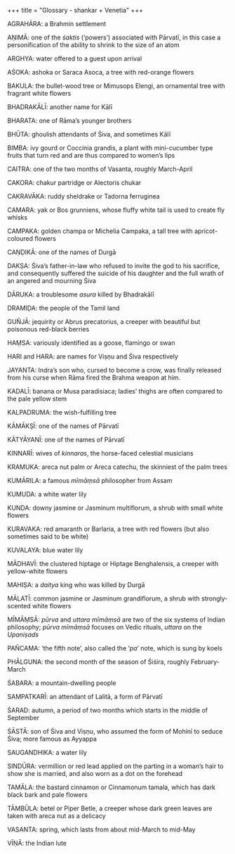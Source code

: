 +++
title = "Glossary - shankar + Venetia"
+++

AGRAHĀRA: a Brahmin settlement

AṆIMĀ: one of the *śaktis* \(‘powers’\) associated with Pārvatī, in this case a personification of the ability to shrink to the size of an atom

ARGHYA: water offered to a guest upon arrival

AŚOKA: ashoka or Saraca Asoca, a tree with red-orange flowers

BAKULA: the bullet-wood tree or Mimusops Elengi, an ornamental tree with fragrant white flowers

BHADRAKĀLĪ: another name for Kālī

BHARATA: one of Rāma’s younger brothers

BHŪTA: ghoulish attendants of Śiva, and sometimes Kālī

BIMBA: ivy gourd or Coccinia grandis, a plant with mini-cucumber type fruits that turn red and are thus compared to women’s lips

CAITRA: one of the two months of Vasanta, roughly March-April

CAKORA: chakur partridge or Alectoris chukar

CAKRAVĀKA: ruddy sheldrake or Tadorna ferruginea

CAMARA: yak or Bos grunniens, whose fluffy white tail is used to create fly whisks

CAMPAKA: golden champa or Michelia Campaka, a tall tree with apricot-coloured flowers

CAṆḌIKĀ: one of the names of Durgā

DAKṢA: Śiva’s father-in-law who refused to invite the god to his sacrifice, and consequently suffered the suicide of his daughter and the full wrath of an angered and mourning Śiva

DĀRUKA: a troublesome *asura* killed by Bhadrakālī

DRAMIḌA: the people of the Tamil land

GUÑJĀ: jequirity or Abrus precatorius, a creeper with beautiful but poisonous red-black berries

HAṂSA: variously identified as a goose, flamingo or swan

HARI and HARA: are names for Viṣṇu and Śiva respectively

JAYANTA: Indra’s son who, cursed to become a crow, was finally released from his curse when Rāma fired the Brahma weapon at him.

KADALĪ: banana or Musa paradisiaca; ladies’ thighs are often compared to the pale yellow stem

KALPADRUMA: the wish-fulfilling tree

KĀMĀKṢĪ: one of the names of Pārvatī

KĀTYĀYANĪ: one of the names of Pārvatī

KINNARĪ: wives of *kinnaras*, the horse-faced celestial musicians

KRAMUKA: areca nut palm or Areca catechu, the skinniest of the palm trees

KUMĀRILA: a famous *mīmāṃsā* philosopher from Assam

KUMUDA: a white water lily

KUNDA: downy jasmine or Jasminum multiflorum, a shrub with small white flowers

KURAVAKA: red amaranth or Barlaria, a tree with red flowers \(but also sometimes said to be white\)

KUVALAYA: blue water lily

MĀDHAVĪ: the clustered hiptage or Hiptage Benghalensis, a creeper with yellow-white flowers

MAHIṢA: a *daitya* king who was killed by Durgā

MĀLATĪ: common jasmine or Jasminum grandiflorum, a shrub with strongly-scented white flowers

MĪMĀṂSĀ: *pūrva* and *uttara mīmāṃsā* are two of the six systems of Indian philosophy; *pūrva mīmāṃsā* focuses on Vedic rituals, *uttara* on the *Upaniṣads*

PAÑCAMA: ‘the fifth note’, also called the ‘*pa*’ note, which is sung by koels

PHĀLGUNA: the second month of the season of Śiśira, roughly February-March

ŚABARA: a mountain-dwelling people

SAMPATKARĪ: an attendant of Lalitā, a form of Pārvatī

ŚARAD: autumn, a period of two months which starts in the middle of September

ŚĀSTĀ: son of Śiva and Viṣṇu, who assumed the form of Mohinī to seduce Śiva; more famous as Ayyappa

SAUGANDHIKA: a water lily

SINDŪRA: vermillion or red lead applied on the parting in a woman’s hair to show she is married, and also worn as a dot on the forehead

TAMĀLA: the bastard cinnamon or Cinnamonum tamala, which has dark black bark and pale flowers

TĀMBŪLA: betel or Piper Betle, a creeper whose dark green leaves are taken with areca nut as a delicacy

VASANTA: spring, which lasts from about mid-March to mid-May

VĪṆĀ: the Indian lute


